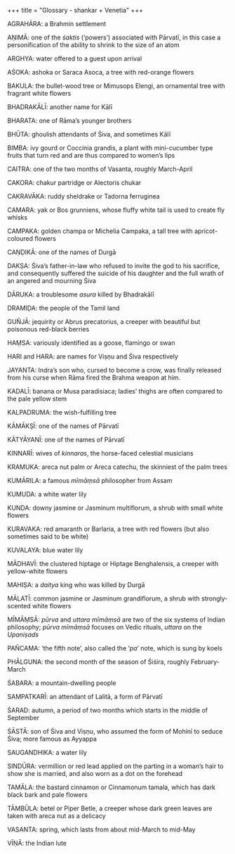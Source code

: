 +++
title = "Glossary - shankar + Venetia"
+++

AGRAHĀRA: a Brahmin settlement

AṆIMĀ: one of the *śaktis* \(‘powers’\) associated with Pārvatī, in this case a personification of the ability to shrink to the size of an atom

ARGHYA: water offered to a guest upon arrival

AŚOKA: ashoka or Saraca Asoca, a tree with red-orange flowers

BAKULA: the bullet-wood tree or Mimusops Elengi, an ornamental tree with fragrant white flowers

BHADRAKĀLĪ: another name for Kālī

BHARATA: one of Rāma’s younger brothers

BHŪTA: ghoulish attendants of Śiva, and sometimes Kālī

BIMBA: ivy gourd or Coccinia grandis, a plant with mini-cucumber type fruits that turn red and are thus compared to women’s lips

CAITRA: one of the two months of Vasanta, roughly March-April

CAKORA: chakur partridge or Alectoris chukar

CAKRAVĀKA: ruddy sheldrake or Tadorna ferruginea

CAMARA: yak or Bos grunniens, whose fluffy white tail is used to create fly whisks

CAMPAKA: golden champa or Michelia Campaka, a tall tree with apricot-coloured flowers

CAṆḌIKĀ: one of the names of Durgā

DAKṢA: Śiva’s father-in-law who refused to invite the god to his sacrifice, and consequently suffered the suicide of his daughter and the full wrath of an angered and mourning Śiva

DĀRUKA: a troublesome *asura* killed by Bhadrakālī

DRAMIḌA: the people of the Tamil land

GUÑJĀ: jequirity or Abrus precatorius, a creeper with beautiful but poisonous red-black berries

HAṂSA: variously identified as a goose, flamingo or swan

HARI and HARA: are names for Viṣṇu and Śiva respectively

JAYANTA: Indra’s son who, cursed to become a crow, was finally released from his curse when Rāma fired the Brahma weapon at him.

KADALĪ: banana or Musa paradisiaca; ladies’ thighs are often compared to the pale yellow stem

KALPADRUMA: the wish-fulfilling tree

KĀMĀKṢĪ: one of the names of Pārvatī

KĀTYĀYANĪ: one of the names of Pārvatī

KINNARĪ: wives of *kinnaras*, the horse-faced celestial musicians

KRAMUKA: areca nut palm or Areca catechu, the skinniest of the palm trees

KUMĀRILA: a famous *mīmāṃsā* philosopher from Assam

KUMUDA: a white water lily

KUNDA: downy jasmine or Jasminum multiflorum, a shrub with small white flowers

KURAVAKA: red amaranth or Barlaria, a tree with red flowers \(but also sometimes said to be white\)

KUVALAYA: blue water lily

MĀDHAVĪ: the clustered hiptage or Hiptage Benghalensis, a creeper with yellow-white flowers

MAHIṢA: a *daitya* king who was killed by Durgā

MĀLATĪ: common jasmine or Jasminum grandiflorum, a shrub with strongly-scented white flowers

MĪMĀṂSĀ: *pūrva* and *uttara mīmāṃsā* are two of the six systems of Indian philosophy; *pūrva mīmāṃsā* focuses on Vedic rituals, *uttara* on the *Upaniṣads*

PAÑCAMA: ‘the fifth note’, also called the ‘*pa*’ note, which is sung by koels

PHĀLGUNA: the second month of the season of Śiśira, roughly February-March

ŚABARA: a mountain-dwelling people

SAMPATKARĪ: an attendant of Lalitā, a form of Pārvatī

ŚARAD: autumn, a period of two months which starts in the middle of September

ŚĀSTĀ: son of Śiva and Viṣṇu, who assumed the form of Mohinī to seduce Śiva; more famous as Ayyappa

SAUGANDHIKA: a water lily

SINDŪRA: vermillion or red lead applied on the parting in a woman’s hair to show she is married, and also worn as a dot on the forehead

TAMĀLA: the bastard cinnamon or Cinnamonum tamala, which has dark black bark and pale flowers

TĀMBŪLA: betel or Piper Betle, a creeper whose dark green leaves are taken with areca nut as a delicacy

VASANTA: spring, which lasts from about mid-March to mid-May

VĪṆĀ: the Indian lute


